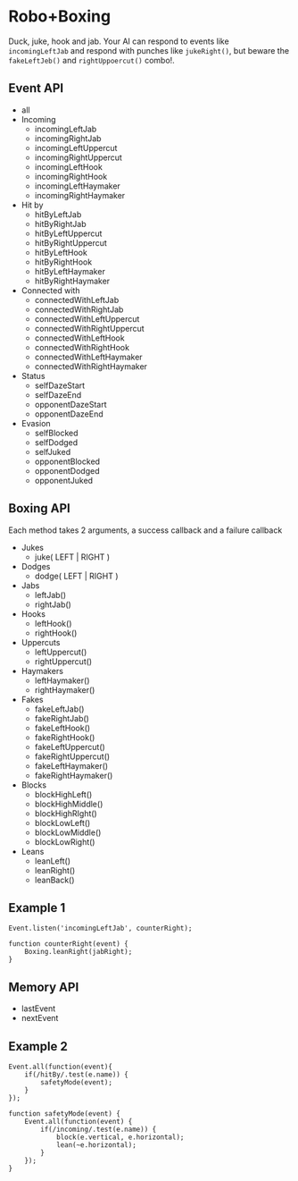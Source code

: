 Robo+Boxing
===========
Duck, juke, hook and jab. Your AI can respond to events like `incomingLeftJab` and respond with punches like `jukeRight()`, but beware the `fakeLeftJeb()` and `rightUppoercut()` combo!.

Event API
---------
 - all
 - Incoming
     + incomingLeftJab
     + incomingRightJab
     + incomingLeftUppercut
     + incomingRightUppercut
     + incomingLeftHook
     + incomingRightHook
     + incomingLeftHaymaker
     + incomingRightHaymaker
 - Hit by
     + hitByLeftJab
     + hitByRightJab
     + hitByLeftUppercut
     + hitByRightUppercut
     + hitByLeftHook
     + hitByRightHook
     + hitByLeftHaymaker
     + hitByRightHaymaker
 - Connected with
     + connectedWithLeftJab
     + connectedWithRightJab
     + connectedWithLeftUppercut
     + connectedWithRightUppercut
     + connectedWithLeftHook
     + connectedWithRightHook
     + connectedWithLeftHaymaker
     + connectedWithRightHaymaker
 - Status
     + selfDazeStart
     + selfDazeEnd
     + opponentDazeStart
     + opponentDazeEnd
 - Evasion
     + selfBlocked
     + selfDodged
     + selfJuked
     + opponentBlocked
     + opponentDodged
     + opponentJuked

Boxing API
----------
Each method takes 2 arguments, a success callback and a failure callback
 - Jukes
     + juke( LEFT | RIGHT )
 - Dodges
     + dodge( LEFT | RIGHT )
 - Jabs
     + leftJab()
     + rightJab()
 - Hooks
     + leftHook()
     + rightHook()
 - Uppercuts
     + leftUppercut()
     + rightUppercut()
 - Haymakers
     + leftHaymaker()
     + rightHaymaker()
 - Fakes
     + fakeLeftJab()
     + fakeRightJab()
     + fakeLeftHook()
     + fakeRightHook()
     + fakeLeftUppercut()
     + fakeRightUppercut()
     + fakeLeftHaymaker()
     + fakeRightHaymaker()
 - Blocks
     + blockHighLeft()
     + blockHighMiddle()
     + blockHighRIght()
     + blockLowLeft()
     + blockLowMiddle()
     + blockLowRight()
 - Leans
     + leanLeft()
     + leanRight()
     + leanBack()

Example 1
---------
    Event.listen('incomingLeftJab', counterRight);

    function counterRight(event) {
        Boxing.leanRight(jabRight);
    }

Memory API
----------
 - lastEvent
 - nextEvent

Example 2
---------
    Event.all(function(event){
        if(/hitBy/.test(e.name)) {
            safetyMode(event);
        }
    });

    function safetyMode(event) {
        Event.all(function(event) {
            if(/incoming/.test(e.name)) {
                block(e.vertical, e.horizontal);
                lean(~e.horizontal);
            }
        });
    }
